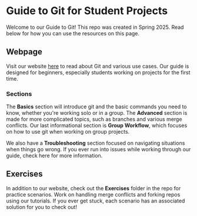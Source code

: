 # Guide to Git for Student Projects

Welcome to our Guide to Git! This repo was created in Spring 2025. Read below for how you can use the resources on this page.

## Webpage

Visit our website [here](https://guide-to-git.github.io/students-guide-to-git/) to read about Git and various use cases. Our guide is 
designed for beginners, especially students working on projects for the first time. 

### Sections
The **Basics** section will introduce git and the basic commands you need to know, whether you're working solo or in a group.
The **Advanced** section is made for more complicated topics, such as branches and various merge conflicts. Our last informational section is **Group Workflow**, which focuses on how to use git when working 
on group projects.

We also have a **Troubleshooting** section focused on navigating situations when things go wrong. If you ever run into issues while working through our guide, check here for more information.

## Exercises

In addition to our website, check out the **Exercises** folder in the repo for practice scenarios. Work on handling merge conflicts and forking repos using our tutorials. If you ever get stuck, each scenario has an associated solution for you to check out!
